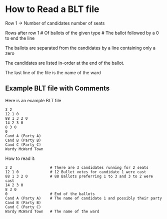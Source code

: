 # How to Read a BLT file
Row 1 -> Number of candidates number of seats

Rows after row 1 
    # Of ballots of the given type
    # The ballot followed by a 0 to end the line

The ballots are separated from the candidates by a line containing only a zero

The candidates are listed in-order at the end of the ballot.

The last line of the file is the name of the ward


## Example BLT file with Comments

Here is an example BLT file

```
3 2
12 1 0
88 1 3 2 0
14 2 3 0
8 3 0
0
Cand A (Party A)
Cand B (Party B)
Cand C (Party C)
Wardy McWard Town
```

How to read it:

```
3 2                 # There are 3 candidates running for 2 seats
12 1 0              # 12 Bullet votes for candidate 1 were cast
88 1 3 2 0          # 88 Ballots preferring 1 to 3 and 3 to 2 were cast
14 2 3 0
8 3 0
0                   # End of the ballots
Cand A (Party A)    # The name of candidate 1 and possibly their party
Cand B (Party B)
Cand C (Party C)
Wardy McWard Town   # The name of the ward
```
